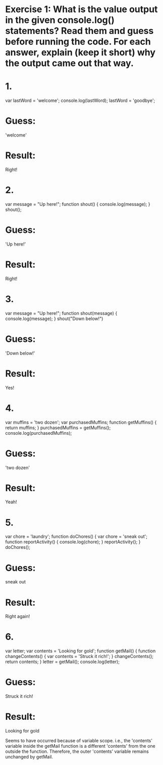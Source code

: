 # Exercise 1: What is the value output in the given console.log() statements? Read them and guess before running the code. For each answer, explain (keep it short) why the output came out that way.

# 1.
var lastWord = 'welcome';
console.log(lastWord);
lastWord = 'goodbye';
# Guess:
'welcome'
# Result:
Right!

# 2.
var message = "Up here!";
function shout() {
  console.log(message);
}
shout();
# Guess:
'Up here!'
# Result:
Right!

# 3.
var message = "Up here!";
function shout(message) {
  console.log(message);
}
shout("Down below!")
# Guess:
'Down below!'
# Result:
Yes!

# 4.
var muffins = 'two dozen';
var purchasedMuffins;
function getMuffins() {
  return muffins;
}
purchasedMuffins = getMuffins();
console.log(purchasedMuffins);
# Guess:
'two dozen'
# Result:
Yeah!

# 5.
var chore = 'laundry';
function doChores() {
  var chore = 'sneak out';
  function reportActivity() {
    console.log(chore);
  }
  reportActivity();
}
doChores();
# Guess:
sneak out
# Result:
Right again!

# 6.
var letter;
var contents = 'Looking for gold';
function getMail() {
  function changeContents() {
    var contents = 'Struck it rich!';
  }
  changeContents();
  return contents;
}
letter = getMail();
console.log(letter);
# Guess:
Struck it rich!
# Result:
Looking for gold

  Seems to have occurred because of variable scope.
  i.e., the  'contents' variable inside the getMail function is a different 'contents' from the one outside the function.
  Therefore, the outer 'contents' variable remains unchanged by getMail.
